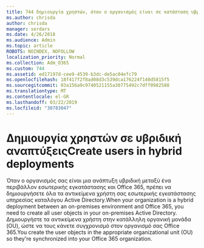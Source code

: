 ```yaml
---
title: 744 δημιουργία χρηστών, όταν ο οργανισμός είναι σε κατάσταση υβριδικής
ms.author: chrisda
author: chrisda
manager: serdars
ms.date: 4/26/2018
ms.audience: Admin
ms.topic: article
ROBOTS: NOINDEX, NOFOLLOW
localization_priority: Normal
ms.collection: Adm_O365
ms.custom: 744
ms.assetid: ed17197d-cee9-4539-b3dc-de5ac04efc79
ms.openlocfilehash: 18f417f2f8ad08d3c539dca176224f140d5815f5
ms.sourcegitcommit: 03a156a9c9740521155a30775492c7dff0982588
ms.translationtype: MT
ms.contentlocale: el-GR
ms.lasthandoff: 03/22/2019
ms.locfileid: "30783047"
---
```

# <a name="create-users-in-hybrid-deployments"></a><span data-ttu-id="203e5-102">Δημιουργία χρηστών σε υβριδική αναπτύξεις</span><span class="sxs-lookup"><span data-stu-id="203e5-102">Create users in hybrid deployments</span></span>

<span data-ttu-id="203e5-103">Όταν ο οργανισμός σας είναι μια ανάπτυξη υβριδική μεταξύ ένα περιβάλλον εσωτερικής εγκατάστασης και Office 365, πρέπει να δημιουργήσετε όλα τα αντικείμενα χρήστη σας εσωτερικής εγκατάστασης υπηρεσίας καταλόγου Active Directory.</span><span class="sxs-lookup"><span data-stu-id="203e5-103">When your organization is a hybrid deployment between an on-premises environment and Office 365, you need to create all user objects in your on-premises Active Directory.</span></span> <span data-ttu-id="203e5-104">Δημιουργήστε τα αντικείμενα χρήστη στην κατάλληλη οργανική μονάδα (OU), ώστε να τους κάνετε συγχρονισμό στον οργανισμό σας Office 365.</span><span class="sxs-lookup"><span data-stu-id="203e5-104">You create the user objects in the appropriate organizational unit (OU) so they're synchronized into your Office 365 organization.</span></span>
  

